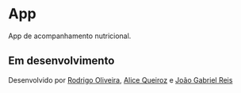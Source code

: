 # App

App de acompanhamento nutricional.

## Em desenvolvimento 

<p>Desenvolvido por <a href='https://github.com/oroodrigo'>Rodrigo Oliveira</a>, <a href='https://github.com/alicequeirroz'>Alice Queiroz</a> e <a href='https://github.com/ZaramaTwo'>João Gabriel Reis</a></p>
